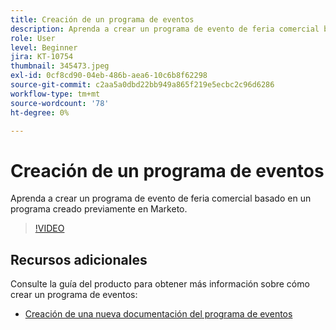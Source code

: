 ```yaml
---
title: Creación de un programa de eventos
description: Aprenda a crear un programa de evento de feria comercial basado en un programa creado previamente en Marketo.
role: User
level: Beginner
jira: KT-10754
thumbnail: 345473.jpeg
exl-id: 0cf8cd90-04eb-486b-aea6-10c6b8f62298
source-git-commit: c2aa5a0dbd22bb949a865f219e5ecbc2c96d6286
workflow-type: tm+mt
source-wordcount: '78'
ht-degree: 0%

---
```


# Creación de un programa de eventos

Aprenda a crear un programa de evento de feria comercial basado en un programa creado previamente en Marketo.

>[!VIDEO](https://video.tv.adobe.com/v/345473/?quality=12&learn=on)

## Recursos adicionales

Consulte la guía del producto para obtener más información sobre cómo crear un programa de eventos:

* [Creación de una nueva documentación del programa de eventos](https://experienceleague.adobe.com/docs/marketo/using/product-docs/demand-generation/events/understanding-events/create-a-new-event-program.html?lang=en)
